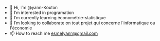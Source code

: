 - 👋 Hi, I’m @yann-Kouton
- 👀 I’m interested in programation
- 🌱 I’m currently learning économétrie-statistique
- 💞️ I’m looking to collaborate on tout projet qui concerne l'informatique ou l'économie
- 📫 How to reach me esmelyann@gmail.com

<!---
yann-Kouton/yann-Kouton is a ✨ special ✨ repository because its `README.md` (this file) appears on your GitHub profile.
You can click the Preview link to take a look at your changes.
--->
